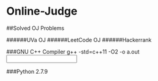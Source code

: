 # Online-Judge
##Solved OJ Problems

######UVa OJ
######LeetCode OJ
######Hackerrank

###GNU C++ Compiler
g++ -std=c++11 -O2 -o a.out <input file>

###Python 2.7.9
